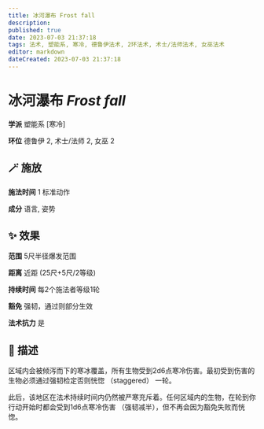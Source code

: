 ```yaml
---
title: 冰河瀑布 Frost fall
description: 
published: true
date: 2023-07-03 21:37:18
tags: 法术, 塑能系, 寒冷, 德鲁伊法术, 2环法术, 术士/法师法术, 女巫法术
editor: markdown
dateCreated: 2023-07-03 21:37:18
---
```


# **冰河瀑布** *Frost fall*

**学派** 塑能系 \[寒冷\] 

**环位** 德鲁伊 2, 术士/法师 2, 女巫 2

## 🪄 施放

**施法时间** 1 标准动作

**成分** 语言, 姿势

## ✨ 效果  

**范围** 5尺半径爆发范围

**距离** 近距 (25尺+5尺/2等级)  

**持续时间** 每2个施法者等级1轮 

**豁免** 强韧，通过则部分生效

**法术抗力** 是

## 📖 描述

区域内会被倾泻而下的寒冰覆盖，所有生物受到2d6点寒冷伤害。最初受到伤害的生物必须通过强韧检定否则恍惚 （staggered） 一轮。

此后，该地区在法术持续时间内仍然被严寒充斥着。任何区域内的生物，在轮到你行动开始时都会受到1d6点寒冷伤害 （强韧减半），但不再会因为豁免失败而恍惚。
    